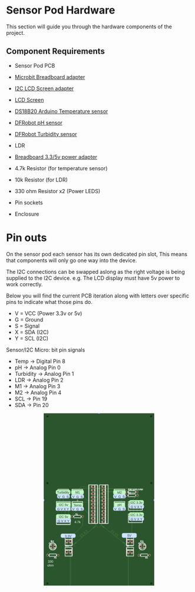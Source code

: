 # Sensor Pod Hardware
This section will guide you through the hardware components of the project.



## Component Requirements

- Sensor Pod PCB 
- [Microbit Breadboard adapter](https://shop.sb-components.co.uk/products/bbc-micro-bit-breadboard-adapter)
- [I2C LCD Screen adapter](https://makershop.ie/I2C-Display-Backpack)
- [LCD Screen](https://makershop.ie/2004-lcd-display)
- [DS18B20 Arduino Temperature sensor](https://docs.rs-online.com/8ff0/A700000007238410.pdf)

- [DFRobot pH sensor](https://wiki.dfrobot.com/PH_meter_SKU__SEN0161_)
- [DFRobot Turbidity sensor](https://www.dfrobot.com/product-1394.html)
- LDR
- [Breadboard 3.3/5v power adapter](https://www.temu.com/ul/kuiper/un9.html?subj=goods-un&_bg_fs=1&_p_jump_id=894&_x_vst_scene=adg&goods_id=601099524060004&sku_id=17592249334945&adg_ctx=a-482cf3d7~c-43d59b61~f-463dbfff&_x_ads_sub_channel=shopping&_p_rfs=1&_x_ns_prz_type=3&_x_ns_sku_id=17592249334945&mrk_rec=1&_x_ads_channel=google&_x_gmc_account=5065455600&_x_login_type=Google&_x_ads_account=2203484323&_x_ads_set=20919102191&_x_ads_id=155316983217&_x_ads_creative_id=686783349077&_x_ns_source=g&_x_ns_gclid=CjwKCAiA6KWvBhAREiwAFPZM7lw7KHpV1pLe10BDq9XhTBV1jnwFbHwcnbU3hkniE9NLrchK2P2d6RoCdX8QAvD_BwE&_x_ns_placement=&_x_ns_match_type=&_x_ns_ad_position=&_x_ns_product_id=17592249334945&_x_ns_target=&_x_ns_devicemodel=&_x_ns_wbraid=Cj4KCAiAxaCvBhAgEi4AgR6XDq6UXE4fYZQUN6XEo4gJccqdmZYewUQlk73z8OPdRryBSgXBhjQRLs01GgJ6gg&_x_ns_gbraid=0AAAAAo4mICGMshVsdonRG9UQYtJAb891n&_x_ns_targetid=pla-995371219663&gad_source=1&gclid=CjwKCAiA6KWvBhAREiwAFPZM7lw7KHpV1pLe10BDq9XhTBV1jnwFbHwcnbU3hkniE9NLrchK2P2d6RoCdX8QAvD_BwE)
- 4.7k Resistor (for temperature sensor)
- 10k Resistor (for LDR)
- 330 ohm Resistor x2 (Power LEDS)
- Pin sockets
- Enclosure


# Pin outs

On the sensor pod each sensor has its own dedicated pin slot, 
This means that components will only go one way into the device.

The I2C connections can be swapped aslong as the right voltage is being supplied to the I2C device. e.g. The LCD display must have 5v power to work correctly.

Below you will find the current PCB iteration along with letters over specific pins to indicate what those pins do.

- V = VCC (Power 3.3v or 5v)
- G = Ground
- S = Signal
- X = SDA (I2C)
- Y = SCL (I2C)

Sensor/I2C Micro: bit pin signals
- Temp -> Digital Pin 8
- pH -> Analog Pin 0
- Turbidity -> Analog Pin 1
- LDR -> Analog Pin 2
- M1 -> Analog Pin 3
- M2 -> Analog Pin 4
- SCL -> Pin 19
- SDA -> Pin 20

<div style="text-align: center;">
        <img src="../img/pcb-pinout.png" style="width: 300px;" />
</div>




